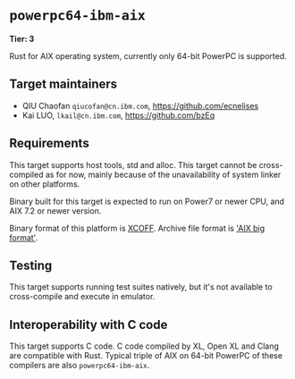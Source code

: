 # `powerpc64-ibm-aix`

**Tier: 3**

Rust for AIX operating system, currently only 64-bit PowerPC is supported.

## Target maintainers

- QIU Chaofan `qiucofan@cn.ibm.com`, https://github.com/ecnelises
- Kai LUO, `lkail@cn.ibm.com`, https://github.com/bzEq

## Requirements

This target supports host tools, std and alloc. This target cannot be cross-compiled as for now, mainly because of the unavailability of system linker on other platforms.

Binary built for this target is expected to run on Power7 or newer CPU, and AIX 7.2 or newer version.

Binary format of this platform is [XCOFF](https://www.ibm.com/docs/en/aix/7.2?topic=formats-xcoff-object-file-format). Archive file format is ['AIX big format'](https://www.ibm.com/docs/en/aix/7.2?topic=formats-ar-file-format-big).

## Testing

This target supports running test suites natively, but it's not available to cross-compile and execute in emulator.

## Interoperability with C code

This target supports C code. C code compiled by XL, Open XL and Clang are compatible with Rust. Typical triple of AIX on 64-bit PowerPC of these compilers are also `powerpc64-ibm-aix`.
